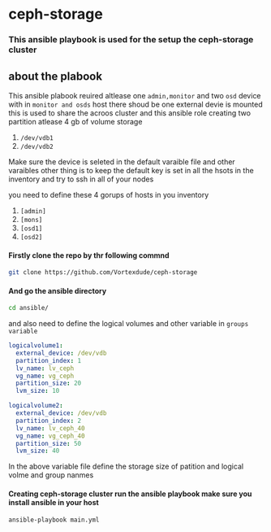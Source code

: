 # ceph-storage
### This ansible playbook is used for the setup the ceph-storage cluster

## about the plabook
This ansible plabook reuired altlease one `admin,monitor` and two `osd` device with in `monitor and osds` host there shoud be  one external devie is mounted this is used to share the acroos cluster and this ansible role creating two partition atlease 4 gb of volume storage
1. `/dev/vdb1` 
2. `/dev/vdb2`

Make sure the device is seleted in the default varaible file and other varaibles
other thing is to keep the default key is set in all the hsots in the inventory and try to ssh in all of your nodes

you need to define these 4 gorups of hosts in you inventory
1. `[admin]`
2. `[mons]`
3. `[osd1]`
4. `[osd2]`

#### Firstly clone the repo by thr following commnd

``` bash
git clone https://github.com/Vortexdude/ceph-storage

```
#### And go the ansible directory

``` bash
cd ansible/
```

and also need to define the logical volumes and other variable in `groups variable`

``` yml
logicalvolume1:
  external_device: /dev/vdb
  partition_index: 1
  lv_name: lv_ceph
  vg_name: vg_ceph
  partition_size: 20
  lvm_size: 10

logicalvolume2:
  external_device: /dev/vdb
  partition_index: 2
  lv_name: lv_ceph_40
  vg_name: vg_ceph_40
  partition_size: 50
  lvm_size: 40
```
In the above variable file define the storage size of patition and logical volme and group nanmes

#### Creating ceph-storage cluster run the ansible playbook make sure you install ansible in your host
``` bash
ansible-playbook main.yml
```


